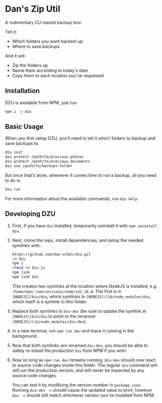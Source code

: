 # Dan's Zip Util

A rudimentary CLI-based backup tool.

Tell it:

- Which folders you want backed-up
- Where to save backups

And it will:

- Zip the folders up
- Name them according to today's date
- Copy them to each location you've requested

## Installation

DZU is available from NPM, just run:

```sh
npm i -g dzu
```

## Basic Usage

When you first setup DZU, you'll need to tell it which folders to backup and save backups to.

```sh
dzu init
dzu protect /path/to/precious-photos
dzu protect /path/to/precious-documents
dzu use /path/to/backups-folder
```

But once that's done, whenever it comes time to run a backup, all you need to do is:

```sh
dzu run
```

For more information about the available commands, run `dzu help`.

## Developing DZU

1. First, if you have `dzu` installed, temporarily uninstall it with `npm uninstall dzu`.

2. Next, clone the repo, install dependencies, and setup the needed symlinks with:

   ```sh
   https://github.com/dan-schel/dzu.git
   cd dzu
   npm i
   chmod +x bin.js
   npm link
   npm link dzu
   ```

   This creates two symlinks at the location where NodeJS is installed, e.g. `/home/dan/.nvm/versions/node/v22.16.0`. The first is in `[NODEJS]/bin/dzu`, whick symlinks to `[NODEJS]/lib/node_modules/dzu`, which itself is a symlink to this folder.

3. Replace both symlinks to `dzu-dev` (be sure to update the symlink at `[NODEJS]/bin/dzu` to point to the renamed `[NODEJS]/lib/node_modules/dzu-dev`).

4. In a new terminal, run `npm run dev` and leave it running in the background.

5. Now that both symlinks are renamed `dzu-dev`, you should be able to safely re-install the production `dzu` from NPM if you wish.

6. Now so long as `npm run dev` remains running, `dzu-dev` should now react to source code changes inside this folder. The regular `dzu` command will still run the production version, and will never be impacted by any source code changes.

   You can test it by modifying the version number in `package.json`. Running `dzu-dev -v` should cause the updated value to print, however `dzu -v` should still match whichever version you've installed from NPM.
